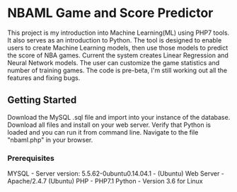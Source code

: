 # NBAML Game and Score Predictor

This project is my introduction into Machine Learning(ML) using PHP7 tools.  It also serves as an introduction to Python.  The tool is designed to enable users to create Machine Learning models, then use those models to predict the score of NBA games.  Current the system creates Linear Regression and Neural Network models.  The user can customize the game statistics and number of training games.  The code is pre-beta, I'm still working out all the features and fixing bugs.

## Getting Started

Download the MySQL .sql file and import into your instance of the database.  Download all files and install on your web server.  Verify that Python is loaded and you can run it from command line.  Navigate to the file "nbaml.php" in your browser.

### Prerequisites

MYSQL - Server version: 5.5.62-0ubuntu0.14.04.1 - (Ubuntu)
Web Server - Apache/2.4.7 (Ubuntu)
PHP - PHP7.1
Python - Version 3.6 for Linux

